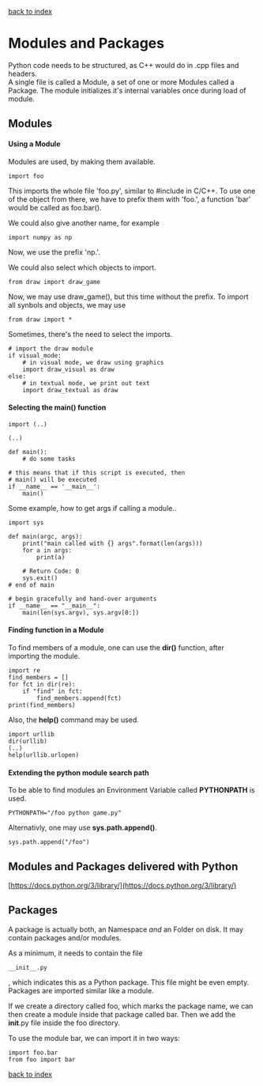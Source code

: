 [back to index](README.md)

# Modules and Packages

Python code needs to be structured, as C++ would do in .cpp files and headers.  
A single file is called a Module, a set of one or more Modules called a Package. The module initializes it's internal variables once during load of module.

## Modules
#### Using a Module

Modules are used, by making them available.
```
import foo
```
This imports the whole file 'foo.py', similar to #include in C/C++. To use one of the object from there, we have to prefix them with 'foo.', a function 'bar' would be called as foo.bar().

We could also give another name, for example
```
import numpy as np
```
Now, we use the prefix 'np.'.

We could also select which objects to import.
```
from draw import draw_game
```
Now, we may use draw_game(), but this time without the prefix. To import all synbols and objects, we may use
```
from draw import *
```

Sometimes, there's the need to select the imports.
```
# import the draw module
if visual_mode:
    # in visual mode, we draw using graphics
    import draw_visual as draw
else:
    # in textual mode, we print out text
    import draw_textual as draw
```

#### Selecting the main() function
```
import (..)

(..)

def main():                                        
    # do some tasks                         
                                                            
# this means that if this script is executed, then 
# main() will be executed                          
if __name__ == '__main__':                         
    main()
```
Some example, how to get args if calling a module..
```
import sys

def main(argc, args):
    print("main called with {} args".format(len(args)))
    for a in args:
        print(a)

    # Return Code: 0
    sys.exit()
# end of main

# begin gracefully and hand-over arguments
if __name__ == "__main__":
    main(len(sys.argv), sys.argv[0:])
```

#### Finding function in a Module
To find members of a module, one can use the **dir()** function, after importing the module.

```
import re
find_members = []
for fct in dir(re):
    if "find" in fct:
        find_members.append(fct)
print(find_members)
```

Also, the **help()** command may be used.
```
import urllib
dir(urllib)
(..)
help(urllib.urlopen)
```

#### Extending the python module search path
To be able to find modules an Environment Variable called **PYTHONPATH** is used.
```
PYTHONPATH="/foo python game.py"
```

Alternativly, one may use **sys.path.append()**.
```
sys.path.append("/foo")
```

## Modules and Packages delivered with Python
[https://docs.python.org/3/library/](https://docs.python.org/3/library/)

## Packages

A package is actually both, an Namespace *and* an Folder on disk. It may contain packages and/or modules.

As a minimum, it needs to contain the file
```
__init__.py
```
, which indicates this as a Python package. This file might be even empty.
Packages are imported similar like a module.

If we create a directory called foo, which marks the package name,
we can then create a module inside that package called bar.
Then we add the __init__.py file inside the foo directory.

To use the module bar, we can import it in two ways:
```
import foo.bar
from foo import bar
```

[back to index](README.md)

